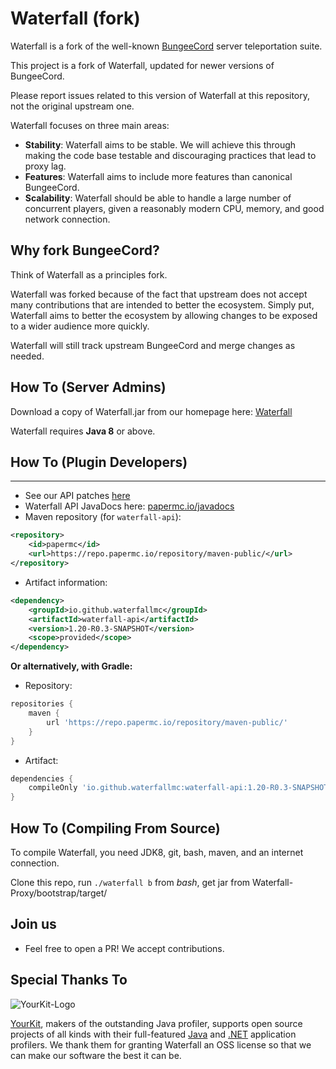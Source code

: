 # Waterfall (fork)

Waterfall is a fork of the well-known [BungeeCord](https://github.com/SpigotMC/BungeeCord) server teleportation suite.

This project is a fork of Waterfall, updated for newer versions of BungeeCord.

Please report issues related to this version of Waterfall at this repository, not the original upstream one.

Waterfall focuses on three main areas:

- **Stability**: Waterfall aims to be stable. We will achieve this through making the code base testable and discouraging practices that lead to proxy lag.
- **Features**: Waterfall aims to include more features than canonical BungeeCord.
- **Scalability**: Waterfall should be able to handle a large number of concurrent players, given a reasonably modern CPU, memory, and good network connection.

## Why fork BungeeCord?

Think of Waterfall as a principles fork.

Waterfall was forked because of the fact that upstream does not accept many contributions that are intended to better the ecosystem. Simply put, Waterfall aims to better
the ecosystem by allowing changes to be exposed to a wider audience more quickly.

Waterfall will still track upstream BungeeCord and merge changes as needed.

## How To (Server Admins)

Download a copy of Waterfall.jar from our homepage here: [Waterfall](https://papermc.io/downloads/waterfall)

Waterfall requires **Java 8** or above.

## How To (Plugin Developers)

---

- See our API patches [here](BungeeCord-Patches)
- Waterfall API JavaDocs here: [papermc.io/javadocs](https://jd.papermc.io/waterfall/1.20)
- Maven repository (for `waterfall-api`):

```xml
<repository>
    <id>papermc</id>
    <url>https://repo.papermc.io/repository/maven-public/</url>
</repository>
```

- Artifact information:

```xml
<dependency>
    <groupId>io.github.waterfallmc</groupId>
    <artifactId>waterfall-api</artifactId>
    <version>1.20-R0.3-SNAPSHOT</version>
    <scope>provided</scope>
</dependency>
```

**Or alternatively, with Gradle:**

- Repository:

```groovy
repositories {
    maven {
        url 'https://repo.papermc.io/repository/maven-public/'
    }
}
```

- Artifact:

```groovy
dependencies {
    compileOnly 'io.github.waterfallmc:waterfall-api:1.20-R0.3-SNAPSHOT'
}
```

## How To (Compiling From Source)

To compile Waterfall, you need JDK8, git, bash, maven, and an internet connection.

Clone this repo, run `./waterfall b` from _bash_, get jar from Waterfall-Proxy/bootstrap/target/

## Join us

- Feel free to open a PR! We accept contributions.

## Special Thanks To

![YourKit-Logo](https://yourkit.com/images/yklogo.png)

[YourKit](https://yourkit.com/), makers of the outstanding Java profiler, supports open source projects of all kinds with their full-featured [Java](https://yourkit.com/features/) and [.NET](https://yourkit.com/dotnet/features/) application profilers. We thank them for granting Waterfall an OSS license so that we can make our software the best it can be.
